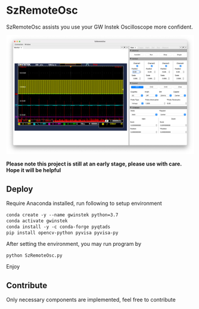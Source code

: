 # SzRemoteOsc
SzRemoteOsc assists you use your GW Instek Oscilloscope more confident.

![SzRemoteOsc Screenshot](./images/screenshot-1.png)

**Please note this project is still at an early stage, please use with care. Hope it will be helpful**

## Deploy
Require Anaconda installed, run following to setup environment

```
conda create -y --name gwinstek python=3.7
conda activate gwinstek
conda install -y -c conda-forge pyqtads
pip install opencv-python pyvisa pyvisa-py 
```

After setting the environment, you may run program by 
```
python SzRemoteOsc.py
```

Enjoy

## Contribute
Only necessary components are implemented, feel free to contribute
